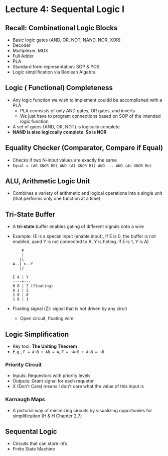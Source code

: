 # Lecture 4: Sequental Logic I

## Recall: Combinational Logic Blocks

- Basic logic gates (AND, OR, NOT, NAND, NOR, XOR)
- Decoder
- Multiplexer, MUX
- Full Adder
- PLA
- Standard form representation: SOP & POS
- Logic simplification via Boolean Algebra

## Logic ( Functional) Completeness

- Any logic function we wish to implement couldd be accomplished with a PLA
  - PLA cconsists of only AND gates, OR gates, and inverts
  - We just have to program connections based on SOP of the intended logic function
- A set of gates {AND, OR, NOT} is logically complete
- **NAND is also logiccally complete. So is NOR**

## Equality Checker (Comparator, Compare if Equal)

- Checks if two N-input values are exactly the same
- `Equal = (A0 XNOR B0) AND (A1 XNOR B1) AND ... AND (An XNOR Bn)`

## ALU, Arithmetic Logic Unit

- Combines a variety of arithmetic and logical operations into a single unit (that performs only one function at a time)

## Tri-State Buffer

- A **tri-state** buffer enables gating of different signals onto a wire
- Example: (E is a special input (enable input), If E is 0, the buffer is not enabled, aand Y is not connected to A, Y is floting. If E is 1, Y is A)

    ```
        E
        |
       |\
    A--| >--Y
       |/

    E A | Y
    ----+---
    0 0 | Z (floating)
    0 1 | Z
    1 0 | 0
    1 0 | 1
    ```

- Floating signal (Z): signal that is not driven by any ciruit
  - Open circuit, floating wire

## Logic Simplification

- Key tool: **The Uniting Theorem**
- E.g., `F = A¬B + AB = A`, `F = ¬A¬B + A¬B = ¬B`

### Priority Circuit

- Inputs: Requestors with priority levels
- Outputs: Grant signal for each requetor
- X (Don't Care) means I don't care what the value of this input is

### Karnaugh Maps

- A pictorial way of minimizing circuits by visualizing opportuniies for simplification (H & H Chapter 2.7)

## Sequental Logic

- Circuits that can store info
- Finite State Machine

